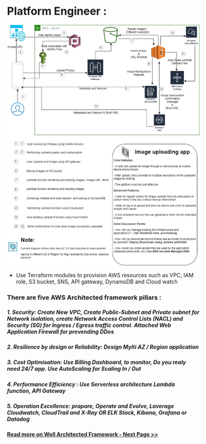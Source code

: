 # **Platform Engineer :**
![alt text](images/BJSS-v1.jpg)

- Use Terraform modules to provision AWS resources such as VPC, IAM role, S3 bucket, SNS, API gateway, DynamoDB and Cloud watch

### **There are five AWS Architected framework pillars :**
##### **1.    Security**: Create New VPC, Create Public-Subnet and Private subnet for Network isolation, create Network Access Control Lists (NACL) and Security (SG) for Ingress /  Egress traffic control. Attached Web Application Firewall for prevending DDos

##### **2.	Resilience by design or Reliability**: Design Mylti AZ / Region application
##### **3.	Cost Optimisation**: Use Billing Dashboard, to monitor, Do you realy need 24/7 app. Use AutoScaling for Scaling In / Out
##### **4.	Performance Efficiency** : Use Serverless architecture Lambda function, API Gateway
##### **5.	Operation Excellence**: prapare, Operate and Evolve, Laverage Cloudwatch, CloudTrail and X-Ray OR ELK Stack, Kibana, Grafana or Datadog



[**Read more on Well Architected Framework - Next Page >>**](/BJSS/Readme-WAF.md)

